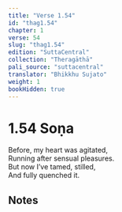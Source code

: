 ```yaml
---
title: "Verse 1.54"
id: "thag1.54"
chapter: 1
verse: 54
slug: "thag1.54"
edition: "SuttaCentral"
collection: "Theragāthā"
pali_source: "suttacentral"
translator: "Bhikkhu Sujato"
weight: 1
bookHidden: true
---
```


# 1.54 Soṇa  

Before, my heart was agitated,  
Running after sensual pleasures.  
But now I’ve tamed, stilled,  
And fully quenched it.

## Notes